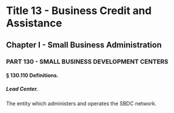 
# Title 13 - Business Credit and Assistance
## Chapter I - Small Business Administration
### PART 130 - SMALL BUSINESS DEVELOPMENT CENTERS
#### § 130.110 Definitions.
##### Lead Center.

The entity which administers and operates the SBDC network.
